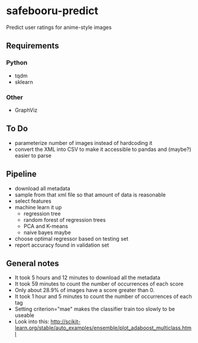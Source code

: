 # safebooru-predict
Predict user ratings for anime-style images

## Requirements

### Python
- tqdm
- sklearn

### Other
- GraphViz

## To Do
- parameterize number of images instead of hardcoding it
- convert the XML into CSV to make it accessible to pandas and (maybe?) easier to parse


## Pipeline
- download all metadata
- sample from that xml file so that amount of data is reasonable
- select features
- machine learn it up
  - regression tree
  - random forest of regression trees
  - PCA and K-means
  - naive bayes maybe
- choose optimal regressor based on testing set
- report accuracy found in validation set

## General notes
- It took 5 hours and 12 minutes to download all the metadata
- It took 59 minutes to count the number of occurrences of each score
- Only about 28.9% of images have a score greater than 0.
- It took 1 hour and 5 minutes to count the number of occurrences of each tag
- Setting criterion="mae" makes the classifier train too slowly to be useable
- Look into this: http://scikit-learn.org/stable/auto_examples/ensemble/plot_adaboost_multiclass.html
